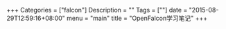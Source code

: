 +++
Categories = ["falcon"]
Description = ""
Tags = [""]
date = "2015-08-29T12:59:16+08:00"
menu = "main"
title = "OpenFalcon学习笔记"
+++

